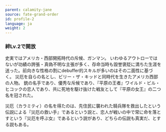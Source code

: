 ```yaml
---
parent: calamity-jane
source: fate-grand-order
id: profile-2
language: ja
weight: 2
---
```


### 絆Lv.2で開放

史実ではアメリカ・西部開拓時代の斥候、ガンマン。
いわゆるアウトローではないが功績の誇張・真偽不明な主張が多く、存命当時も毀誉褒貶に満ちた生涯を送った。前向きな性格の割にdebuffer的スキルが多いのはその二面性に基づく。
災厄を自らの名とし、ビリー・ザ・キッドと同時代を生きたアメリカ西部の人物。
銃の名手であり、優秀な斥候であり、『平原の王者』ワイルド・ビル・ヒコックの恋人であり、共に死地を駆け抜けた戦友として『平原の女王』の二つ名を冠された。

災厄（カラミティ）の名を得たのは、先住民に襲われた騎兵隊を救出したという伝説による『災厄の救い手』であるという説と、恋人が戦いの中で常に命を落とすという『災厄を呼ぶ女』であるという説があり、どちらの伝説も真実だ、とする説もある。
